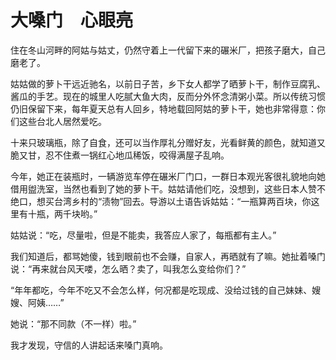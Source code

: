 # 大嗓门　心眼亮

住在冬山河畔的阿姑与姑丈，仍然守着上一代留下来的碾米厂，把孩子磨大，自己磨老了。 

姑姑做的萝卜干远近驰名，以前日子苦，乡下女人都学了晒萝卜干，制作豆腐乳、酱瓜的手艺。现在的城里人吃腻大鱼大肉，反而分外怀念清粥小菜。所以传统习惯仍旧保留下来，每年夏天总有人回乡，特地载回阿姑的萝卜干，她也非常得意：你们这些台北人居然爱吃。 

十来只玻璃瓶，除了自食，还可以当作厚礼分赠好友，光看鲜黄的颜色，就知道又脆又甘，忍不住煮一锅红心地瓜稀饭，咬得满屋子乱响。 

今年，她正在装瓶时，一辆游览车停在碾米厂门口，一群日本观光客很礼貌地向她借用盥洗室，当然也看到了她的萝卜干。姑姑请他们吃，没想到，这些日本人赞不绝口，想买台湾乡村的“渍物”回去。导游以土语告诉姑姑：“一瓶算两百块，你这里有十瓶，两千块哟。” 

姑姑说：“吃，尽量啦，但是不能卖，我答应人家了，每瓶都有主人。” 

我们知道后，都骂她傻，钱到眼前也不会赚，自家人，再晒就有了嘛。她扯着嗓门说：“再来就台风天喽，怎么晒？卖了，叫我怎么变给你们？” 

“年年都吃，今年不吃又不会怎么样，何况都是吃现成、没给过钱的自己妹妹、嫂嫂、阿姨……” 

她说：“那不同款（不一样）啦。” 

我才发现，守信的人讲起话来嗓门真响。